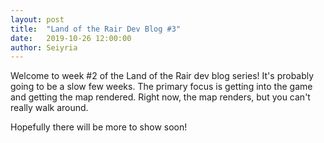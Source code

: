 ```yaml
---
layout: post
title:  "Land of the Rair Dev Blog #3"
date:   2019-10-26 12:00:00
author: Seiyria
---
```


Welcome to week #2 of the Land of the Rair dev blog series! It's probably going to be a slow few weeks. The primary focus is getting into the game and getting the map rendered. Right now, the map renders, but you can't really walk around.

Hopefully there will be more to show soon!
